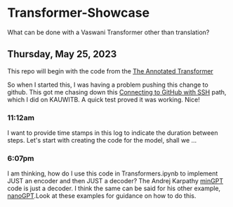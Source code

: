 # Transformer-Showcase
What can be done with a Vaswani Transformer other than translation?

## Thursday, May 25, 2023

This repo will begin with the code from the [The Annotated Transformer](https://github.com/harvardnlp/annotated-transformer) 

So when I started this, I was having a problem pushing this change to github. This got me chasing down this [Connecting to GitHub with SSH](https://docs.github.com/en/authentication/connecting-to-github-with-ssh) path, which I did on KAUWITB. A quick test proved it was working. Nice!

### 11:12am

I want to provide time stamps in this log to indicate the duration between steps. 
Let's start with creating the code for the model, shall we ... 

### 6:07pm

I am thinking, how do I use this code in Transformers.ipynb to implement JUST an encoder and then JUST a decoder? The Andrej Karpathy [minGPT](https://github.com/karpathy/minGPT) code is just a decoder. I think the same can be said for his other example, [nanoGPT](https://github.com/karpathy/nanoGPT).Look at these examples for guidance on how to do this. 